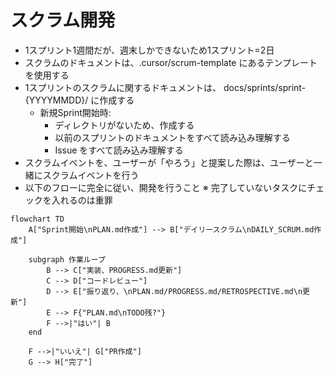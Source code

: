 # スクラム開発
- 1スプリント1週間だが、週末しかできないため1スプリント=2日
- スクラムのドキュメントは、.cursor/scrum-template にあるテンプレートを使用する
- 1スプリントのスクラムに関するドキュメントは、 docs/sprints/sprint-{YYYYMMDD}/ に作成する
  - 新規Sprint開始時:
    - ディレクトリがないため、作成する
    - 以前のスプリントのドキュメントをすべて読み込み理解する
    - Issue をすべて読み込み理解する
- スクラムイベントを、ユーザーが「やろう」と提案した際は、ユーザーと一緒にスクラムイベントを行う
- 以下のフローに完全に従い、開発を行うこと
※ 完了していないタスクにチェックを入れるのは重罪
```mermaid
flowchart TD
    A["Sprint開始\nPLAN.md作成"] --> B["デイリースクラム\nDAILY_SCRUM.md作成"]

    subgraph 作業ループ
        B --> C["実装、PROGRESS.md更新"]
        C --> D["コードレビュー"]
        D --> E["振り返り、\nPLAN.md/PROGRESS.md/RETROSPECTIVE.md\n更新"]
        E --> F{"PLAN.md\nTODO残?"}
        F -->|"はい"| B
    end

    F -->|"いいえ"| G["PR作成"]
    G --> H["完了"]
```
